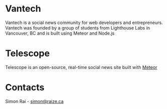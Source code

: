 Vantech
=======

Vantech is a social news community for web developers and entrepreneurs. Vantech was founded by a group of students from Lighthouse Labs in Vancouver, BC and is built using Meteor and Node.js


Telescope
=========

Telescope is an open-source, real-time social news site built with [Meteor](http://meteor.com)

Contacts
========

Simon Rai - simon@raize.ca